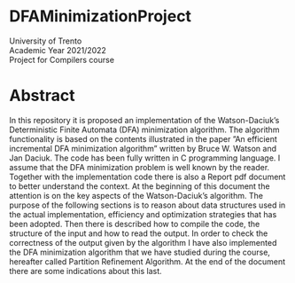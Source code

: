 # DFAMinimizationProject
University of Trento<br>
Academic Year 2021/2022<br>
Project for Compilers course<br>
# Abstract
In this repository it is proposed an implementation of the Watson-Daciuk’s Deterministic Finite Automata
(DFA) minimization algorithm. The algorithm functionality is based on the contents illustrated
in the paper ”An efficient incremental DFA minimization algorithm”
written by Bruce W. Watson and Jan Daciuk.
The code has been fully written in C programming language.
I assume that the DFA minimization problem is well known by the reader. Together with the implementation code there is also a Report pdf document to better understand the context.
At the beginning of this document the attention is on the key aspects of the Watson-Daciuk’s
algorithm. The purpose of the following sections is to reason about data structures used in the
actual implementation, efficiency and optimization strategies that has been adopted. Then there
is described how to compile the code, the structure of the input and how to read the output.
In order to check the correctness of the output given by the algorithm I have also implemented the
DFA minimization algorithm that we have studied during the course, hereafter called Partition
Refinement Algorithm. At the end of the document there are some indications about this last.
